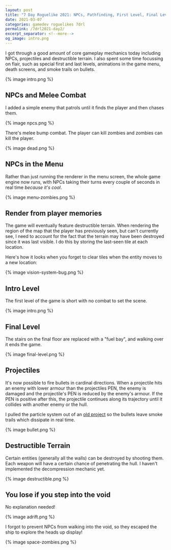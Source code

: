 ```yaml
---
layout: post
title: "7 Day Roguelike 2021: NPCs, Pathfinding, First Level, Final Level, Projectiles, Destructible Terrain"
date: 2021-03-07
categories: gamedev roguelikes 7drl
permalink: /7drl2021-day2/
excerpt_separator: <!--more-->
og_image: intro.png
---
```


I got through a good amount of core gameplay mechanics today including NPCs, projectiles and destructible terrain.
I also spent some time focussing on flair, such as special first and last levels, animations in the game menu,
death screens, and smoke trails on bullets.

{% image intro.png %}

<!--more-->

## NPCs and Melee Combat

I added a simple enemy that patrols until it finds the player and then chases them.

{% image npcs.png %}

There's melee bump combat. The player can kill zombies and zombies can kill the player.

{% image dead.png %}

## NPCs in the Menu

Rather than just running the renderer in the menu screen, the whole game engine now runs, with NPCs taking their turns
every couple of seconds in real time _because it's cool_.

{% image menu-zombies.png %}

## Render from player memories

The game will eventually feature destructible terrain.
When rendering the region of the map that the player has previously seen, but can't currently see, I
need to account for the fact that the terrain may have been destroyed since it was last visible.
I do this by storing the last-seen tile at each location.

Here's how it looks when you forget to clear tiles when the entity moves to a new location:

{% image vision-system-bug.png %}

## Intro Level

The first level of the game is short with no combat to set the scene.

{% image intro.png %}

## Final Level

The stairs on the final floor are replaced with a "fuel bay", and walking over it ends the game.

{% image final-level.png %}

## Projectiles

It's now possible to fire bullets in cardinal directions. When a projectile hits an enemy with lower armour
than the projectiles PEN, the enemy is damaged and the projectile's PEN is reduced by the enemy's armour.
If the PEN is positive after this, the projectile continues along its trajectory until it collides with another
enemy or the hull.

I pulled the particle system out of an [old project](https://github.com/gridbugs/rip) so the bullets leave smoke trails
which dissipate in real time.

{% image bullet.png %}

## Destructible Terrain

Certain entities (generally all the walls) can be destroyed by shooting them. Each weapon will have
a certain chance of penetrating the hull. I haven't implemented the decompression mechanic yet.

{% image destructible.png %}

## You lose if you step into the void

No explanation needed!

{% image adrift.png %}

I forgot to prevent NPCs from walking into the void, so they escaped the ship to explore the heads up display!

{% image space-zombies.png %}
